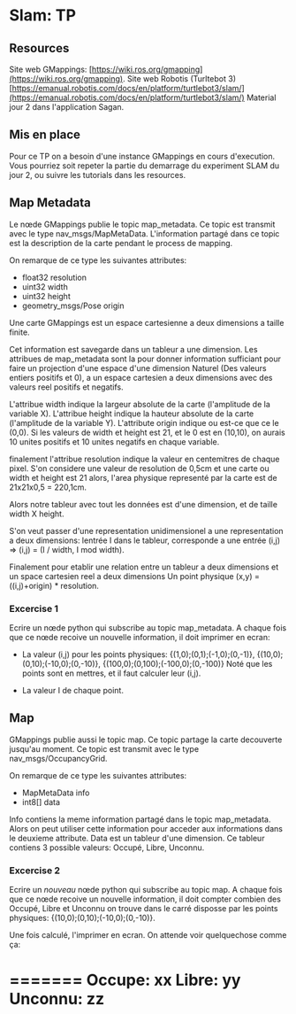 # Slam: TP
## Resources
Site web GMappings: [https://wiki.ros.org/gmapping](https://wiki.ros.org/gmapping).
Site web Robotis (Turltebot 3) [https://emanual.robotis.com/docs/en/platform/turtlebot3/slam/](https://emanual.robotis.com/docs/en/platform/turtlebot3/slam/)
Material jour 2 dans l'application Sagan.
  
## Mis en place 
Pour ce TP on a besoin d'une instance GMappings en cours d'execution. 
Vous pourriez soit repeter la partie du demarrage du experiment SLAM du jour 2, ou suivre les tutorials dans les resources.

## Map Metadata
Le nœde GMappings publie le topic map_metadata. 
Ce topic est transmit avec le type nav_msgs/MapMetaData.
L'information partagé dans ce topic est la description de la carte pendant le process de mapping. 

On remarque de ce type les suivantes attributes: 
* float32 resolution
* uint32 width
* uint32 height
* geometry_msgs/Pose origin

Une carte GMappings est un espace cartesienne a deux dimensions a taille finite. 

Cet information est savegarde dans un tableur a une dimension.
Les attribues de map_metadata sont la pour donner information sufficiant pour faire un projection 
d'une espace d'une dimension Naturel (Des valeurs entiers positifs et 0), 
a un espace cartesien a deux dimensions avec des valeurs reel positifs et negatifs. 

L'attribue width indique la largeur absolute de la carte (l'amplitude de la variable X).
L'attribue height indique la hauteur absolute de la carte (l'amplitude de la variable Y).
L'attribute origin indique ou est-ce que ce le (0,0). 
Si les valeurs de width et height est 21, et le 0 est en (10,10), 
on aurais 10 unites positifs et 10 unites negatifs en chaque variable. 

finalement l'attribue resolution indique la valeur en centemitres de chaque pixel.
S'on considere une valeur de resolution de 0,5cm et une carte ou width et height est 21
alors, l'area physique representé par la carte est de 21x21x0,5 = 220,1cm. 


Alors notre tableur avec tout les données est d'une dimension, et de taille width X height.

S'on veut passer d'une representation unidimensionel a une representation a deux dimensions: 
lentrée I dans le tableur, corresponde a une entrée (i,j) => (i,j) = (I / width, I mod width). 

Finalement pour etablir une relation entre un tableur a deux dimensions et un space cartesien reel a deux dimensions 
Un point physique (x,y) = ((i,j)+origin) * resolution.


### Excercise 1
Ecrire un nœde python qui subscribe au topic map_metadata.
A chaque fois que ce nœde recoive un nouvelle information, il doit imprimer en ecran:
* La valeur (i,j) pour les points physiques:
{(1,0);(0,1);(-1,0);(0,-1)}, 
{(10,0);(0,10);(-10,0);(0,-10)}, 
{(100,0);(0,100);(-100,0);(0,-100)}
Noté que les points sont en mettres, et il faut calculer leur (i,j).

* La valeur I de chaque point.



## Map
GMappings publie aussi le topic map. 
Ce topic partage la carte decouverte jusqu'au moment.
Ce topic est transmit avec le type nav_msgs/OccupancyGrid.

On remarque de ce type les suivantes attributes: 

* MapMetaData info
* int8[] data

Info contiens la meme information partagé dans le topic map_metadata. Alors on peut utiliser cette information pour acceder aux informations dans le deuxieme attribute. 
Data est un tableur d'une dimension.
Ce tableur contiens 3 possible valeurs: Occupé, Libre, Unconnu. 


### Excercise 2
Ecrire un *nouveau* nœde python qui subscribe au topic map.
A chaque fois que ce nœde recoive un nouvelle information, il doit compter combien des Occupé, Libre et Unconnu on trouve dans le carré disposse par les points physiques:
{(10,0);(0,10);(-10,0);(0,-10)}. 

Une fois calculé, l'imprimer en ecran. 
On attende voir quelquechose comme ça:

=======
Occupe: xx
Libre:  yy
Unconnu: zz
=======










